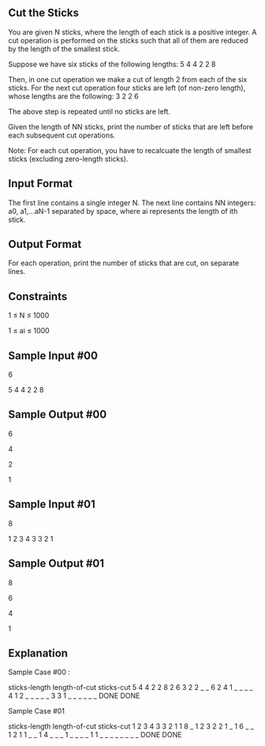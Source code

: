 Cut the Sticks
--------------
You are given N sticks, where the length of each stick is a positive integer. A cut operation is performed on the sticks such that all of them are reduced by the length of the smallest stick.

Suppose we have six sticks of the following lengths:
5 4 4 2 2 8

Then, in one cut operation we make a cut of length 2 from each of the six sticks. For the next cut operation four sticks are left (of non-zero length), whose lengths are the following:
3 2 2 6

The above step is repeated until no sticks are left.

Given the length of NN sticks, print the number of sticks that are left before each subsequent cut operations.

Note: For each cut operation, you have to recalcuate the length of smallest sticks (excluding zero-length sticks).

Input Format
------------
The first line contains a single integer N.
The next line contains NN integers: a0, a1,...aN-1 separated by space, where ai represents the length of ith stick.

Output Format
-------------
For each operation, print the number of sticks that are cut, on separate lines.

Constraints
-----------
1 ≤ N ≤ 1000

1 ≤ ai ≤ 1000

Sample Input #00
----------------
6

5 4 4 2 2 8

Sample Output #00
-----------------
6

4

2

1

Sample Input #01
----------------

8

1 2 3 4 3 3 2 1

Sample Output #01
-----------------
8

6

4

1

Explanation
-----------
Sample Case #00 :

sticks-length        length-of-cut   sticks-cut
5 4 4 2 2 8             2               6
3 2 2 _ _ 6             2               4
1 _ _ _ _ 4             1               2
_ _ _ _ _ 3             3               1
_ _ _ _ _ _           DONE            DONE

Sample Case #01

sticks-length         length-of-cut   sticks-cut
1 2 3 4 3 3 2 1         1               8
_ 1 2 3 2 2 1 _         1               6
_ _ 1 2 1 1 _ _         1               4
_ _ _ 1 _ _ _ _         1               1
_ _ _ _ _ _ _ _       DONE            DONE